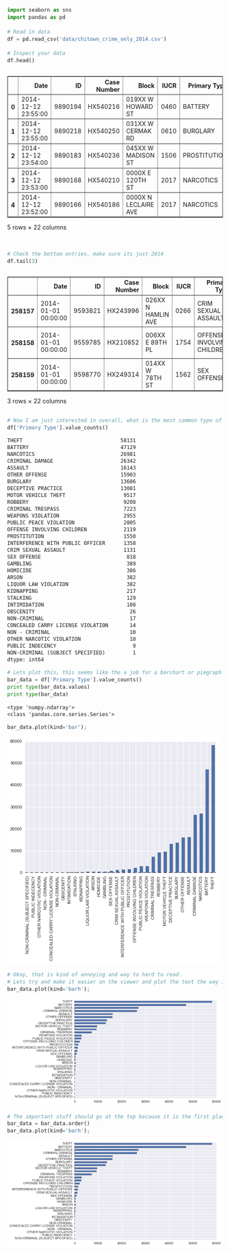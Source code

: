 ```python
import seaborn as sns
import pandas as pd

# Read in data
df = pd.read_csv('data/chitown_crime_only_2014.csv')

# Inspect your data
df.head()

```




<div style="max-height:1000px;max-width:1500px;overflow:auto;">
<table border="1" class="dataframe">
  <thead>
    <tr style="text-align: right;">
      <th></th>
      <th>Date</th>
      <th>ID</th>
      <th>Case Number</th>
      <th>Block</th>
      <th>IUCR</th>
      <th>Primary Type</th>
      <th>Description</th>
      <th>Location Description</th>
      <th>Arrest</th>
      <th>Domestic</th>
      <th>...</th>
      <th>Ward</th>
      <th>Community Area</th>
      <th>FBI Code</th>
      <th>X Coordinate</th>
      <th>Y Coordinate</th>
      <th>Year</th>
      <th>Updated On</th>
      <th>Latitude</th>
      <th>Longitude</th>
      <th>Location</th>
    </tr>
  </thead>
  <tbody>
    <tr>
      <th>0</th>
      <td> 2014-12-12 23:55:00</td>
      <td> 9890194</td>
      <td> HX540216</td>
      <td>    019XX W HOWARD ST</td>
      <td> 0460</td>
      <td>      BATTERY</td>
      <td>                SIMPLE</td>
      <td>                  BAR OR TAVERN</td>
      <td> False</td>
      <td> False</td>
      <td>...</td>
      <td> 49</td>
      <td>  1</td>
      <td> 08B</td>
      <td> 1161851</td>
      <td> 1950312</td>
      <td> 2014</td>
      <td> 12/19/2014 12:50:35 PM</td>
      <td> 42.019330</td>
      <td>-87.679742</td>
      <td> (42.019330008, -87.679742316)</td>
    </tr>
    <tr>
      <th>1</th>
      <td> 2014-12-12 23:55:00</td>
      <td> 9890218</td>
      <td> HX540250</td>
      <td>    031XX W CERMAK RD</td>
      <td> 0610</td>
      <td>     BURGLARY</td>
      <td>        FORCIBLE ENTRY</td>
      <td> PARKING LOT/GARAGE(NON.RESID.)</td>
      <td> False</td>
      <td> False</td>
      <td>...</td>
      <td> 24</td>
      <td> 30</td>
      <td>  05</td>
      <td> 1155642</td>
      <td> 1889246</td>
      <td> 2014</td>
      <td> 12/19/2014 12:50:35 PM</td>
      <td> 41.851888</td>
      <td>-87.704240</td>
      <td> (41.851888275, -87.704239726)</td>
    </tr>
    <tr>
      <th>2</th>
      <td> 2014-12-12 23:54:00</td>
      <td> 9890183</td>
      <td> HX540236</td>
      <td>   045XX W MADISON ST</td>
      <td> 1506</td>
      <td> PROSTITUTION</td>
      <td> SOLICIT ON PUBLIC WAY</td>
      <td>                       SIDEWALK</td>
      <td>  True</td>
      <td> False</td>
      <td>...</td>
      <td> 28</td>
      <td> 26</td>
      <td>  16</td>
      <td> 1146068</td>
      <td> 1899669</td>
      <td> 2014</td>
      <td> 12/19/2014 12:50:35 PM</td>
      <td> 41.880677</td>
      <td>-87.739114</td>
      <td> (41.880677383, -87.739114376)</td>
    </tr>
    <tr>
      <th>3</th>
      <td> 2014-12-12 23:53:00</td>
      <td> 9890168</td>
      <td> HX540210</td>
      <td>     0000X E 120TH ST</td>
      <td> 2017</td>
      <td>    NARCOTICS</td>
      <td>    MANU/DELIVER:CRACK</td>
      <td>                         STREET</td>
      <td>  True</td>
      <td> False</td>
      <td>...</td>
      <td>  9</td>
      <td> 53</td>
      <td>  18</td>
      <td> 1178695</td>
      <td> 1825448</td>
      <td> 2014</td>
      <td> 12/19/2014 12:50:35 PM</td>
      <td> 41.676325</td>
      <td>-87.621567</td>
      <td> (41.676325013, -87.621567272)</td>
    </tr>
    <tr>
      <th>4</th>
      <td> 2014-12-12 23:52:00</td>
      <td> 9890166</td>
      <td> HX540186</td>
      <td> 0000X N LECLAIRE AVE</td>
      <td> 2017</td>
      <td>    NARCOTICS</td>
      <td>    MANU/DELIVER:CRACK</td>
      <td>                         STREET</td>
      <td>  True</td>
      <td> False</td>
      <td>...</td>
      <td> 28</td>
      <td> 25</td>
      <td>  18</td>
      <td> 1142429</td>
      <td> 1899594</td>
      <td> 2014</td>
      <td> 12/19/2014 12:50:35 PM</td>
      <td> 41.880540</td>
      <td>-87.752479</td>
      <td>   (41.880539936, -87.7524785)</td>
    </tr>
  </tbody>
</table>
<p>5 rows × 22 columns</p>
</div>




```python

# Check the bottom entries, make sure its just 2014
df.tail(3)
```




<div style="max-height:1000px;max-width:1500px;overflow:auto;">
<table border="1" class="dataframe">
  <thead>
    <tr style="text-align: right;">
      <th></th>
      <th>Date</th>
      <th>ID</th>
      <th>Case Number</th>
      <th>Block</th>
      <th>IUCR</th>
      <th>Primary Type</th>
      <th>Description</th>
      <th>Location Description</th>
      <th>Arrest</th>
      <th>Domestic</th>
      <th>...</th>
      <th>Ward</th>
      <th>Community Area</th>
      <th>FBI Code</th>
      <th>X Coordinate</th>
      <th>Y Coordinate</th>
      <th>Year</th>
      <th>Updated On</th>
      <th>Latitude</th>
      <th>Longitude</th>
      <th>Location</th>
    </tr>
  </thead>
  <tbody>
    <tr>
      <th>258157</th>
      <td> 2014-01-01 00:00:00</td>
      <td> 9593821</td>
      <td> HX243996</td>
      <td> 026XX N HAMLIN AVE</td>
      <td> 0266</td>
      <td>        CRIM SEXUAL ASSAULT</td>
      <td>                      PREDATORY</td>
      <td> RESIDENCE</td>
      <td> False</td>
      <td>  True</td>
      <td>...</td>
      <td> 35</td>
      <td> 22</td>
      <td> 02</td>
      <td> 1150643</td>
      <td> 1917217</td>
      <td> 2014</td>
      <td> 05/04/2014 12:39:40 AM</td>
      <td> 41.928743</td>
      <td>-87.721856</td>
      <td> (41.928742654, -87.721855919)</td>
    </tr>
    <tr>
      <th>258158</th>
      <td> 2014-01-01 00:00:00</td>
      <td> 9559785</td>
      <td> HX210852</td>
      <td>    006XX E 89TH PL</td>
      <td> 1754</td>
      <td> OFFENSE INVOLVING CHILDREN</td>
      <td> AGG SEX ASSLT OF CHILD FAM MBR</td>
      <td> RESIDENCE</td>
      <td> False</td>
      <td>  True</td>
      <td>...</td>
      <td>  6</td>
      <td> 44</td>
      <td> 02</td>
      <td> 1182182</td>
      <td> 1845738</td>
      <td> 2014</td>
      <td> 04/18/2014 12:39:21 AM</td>
      <td> 41.731924</td>
      <td>-87.608179</td>
      <td> (41.731923661, -87.608178725)</td>
    </tr>
    <tr>
      <th>258159</th>
      <td> 2014-01-01 00:00:00</td>
      <td> 9598770</td>
      <td> HX249314</td>
      <td>    014XX W 78TH ST</td>
      <td> 1562</td>
      <td>                SEX OFFENSE</td>
      <td>      AGG CRIMINAL SEXUAL ABUSE</td>
      <td> RESIDENCE</td>
      <td> False</td>
      <td> False</td>
      <td>...</td>
      <td> 17</td>
      <td> 71</td>
      <td> 17</td>
      <td> 1167738</td>
      <td> 1852975</td>
      <td> 2014</td>
      <td> 05/07/2014 12:40:24 AM</td>
      <td> 41.752105</td>
      <td>-87.660886</td>
      <td> (41.752104777, -87.660885741)</td>
    </tr>
  </tbody>
</table>
<p>3 rows × 22 columns</p>
</div>




```python
# Now I am just interested in overall, what is the most common type of crime
df['Primary Type'].value_counts()
```




    THEFT                                58131
    BATTERY                              47129
    NARCOTICS                            26981
    CRIMINAL DAMAGE                      26342
    ASSAULT                              16143
    OTHER OFFENSE                        15903
    BURGLARY                             13686
    DECEPTIVE PRACTICE                   13081
    MOTOR VEHICLE THEFT                   9517
    ROBBERY                               9208
    CRIMINAL TRESPASS                     7223
    WEAPONS VIOLATION                     2955
    PUBLIC PEACE VIOLATION                2805
    OFFENSE INVOLVING CHILDREN            2119
    PROSTITUTION                          1550
    INTERFERENCE WITH PUBLIC OFFICER      1358
    CRIM SEXUAL ASSAULT                   1131
    SEX OFFENSE                            818
    GAMBLING                               389
    HOMICIDE                               386
    ARSON                                  382
    LIQUOR LAW VIOLATION                   382
    KIDNAPPING                             217
    STALKING                               129
    INTIMIDATION                           108
    OBSCENITY                               26
    NON-CRIMINAL                            17
    CONCEALED CARRY LICENSE VIOLATION       14
    NON - CRIMINAL                          10
    OTHER NARCOTIC VIOLATION                10
    PUBLIC INDECENCY                         9
    NON-CRIMINAL (SUBJECT SPECIFIED)         1
    dtype: int64




```python
# Lets plot this, this seems like the a job for a barchart or piegraph
bar_data = df['Primary Type'].value_counts()
print type(bar_data.values)
print type(bar_data)
```

    <type 'numpy.ndarray'>
    <class 'pandas.core.series.Series'>



```python
bar_data.plot(kind='bar');
```


![png](barplot-just-2013-for-markdown_files/barplot-just-2013-for-markdown_4_0.png)



```python
# Okay, that is kind of annoying and way to hard to read.
# Lets try and make it easier on the viewer and plot the text the way it reads
bar_data.plot(kind='barh');
```


![png](barplot-just-2013-for-markdown_files/barplot-just-2013-for-markdown_5_0.png)



```python
# The important stuff should go at the top because it is the first place the eye gess
bar_data = bar_data.order()
bar_data.plot(kind='barh');
```


![png](barplot-just-2013-for-markdown_files/barplot-just-2013-for-markdown_6_0.png)
